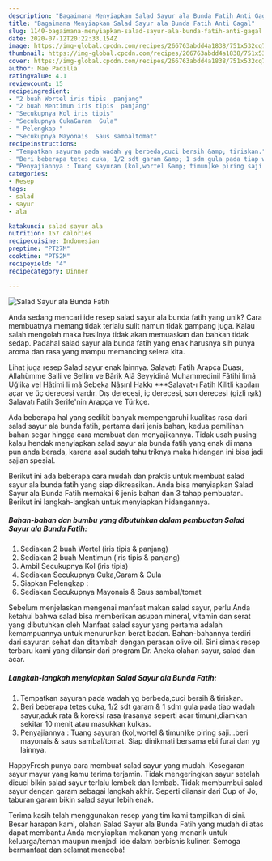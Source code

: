 ```yaml
---
description: "Bagaimana Menyiapkan Salad Sayur ala Bunda Fatih Anti Gagal"
title: "Bagaimana Menyiapkan Salad Sayur ala Bunda Fatih Anti Gagal"
slug: 1140-bagaimana-menyiapkan-salad-sayur-ala-bunda-fatih-anti-gagal
date: 2020-07-12T20:22:33.154Z
image: https://img-global.cpcdn.com/recipes/266763abdd4a1838/751x532cq70/salad-sayur-ala-bunda-fatih-foto-resep-utama.jpg
thumbnail: https://img-global.cpcdn.com/recipes/266763abdd4a1838/751x532cq70/salad-sayur-ala-bunda-fatih-foto-resep-utama.jpg
cover: https://img-global.cpcdn.com/recipes/266763abdd4a1838/751x532cq70/salad-sayur-ala-bunda-fatih-foto-resep-utama.jpg
author: Mae Padilla
ratingvalue: 4.1
reviewcount: 15
recipeingredient:
- "2 buah Wortel iris tipis  panjang"
- "2 buah Mentimun iris tipis  panjang"
- "Secukupnya Kol iris tipis"
- "Secukupnya CukaGaram  Gula"
- " Pelengkap "
- "Secukupnya Mayonais  Saus sambaltomat"
recipeinstructions:
- "Tempatkan sayuran pada wadah yg berbeda,cuci bersih &amp; tiriskan."
- "Beri beberapa tetes cuka, 1/2 sdt garam &amp; 1 sdm gula pada tiap wadah sayur,aduk rata &amp; koreksi rasa (rasanya seperti acar timun),diamkan sekitar 10 menit atau masukkan kulkas."
- "Penyajiannya : Tuang sayuran (kol,wortel &amp; timun)ke piring saji...beri mayonais &amp; saus sambal/tomat. Siap dinikmati bersama ebi furai dan yg lainnya."
categories:
- Resep
tags:
- salad
- sayur
- ala

katakunci: salad sayur ala 
nutrition: 157 calories
recipecuisine: Indonesian
preptime: "PT27M"
cooktime: "PT52M"
recipeyield: "4"
recipecategory: Dinner

---
```



![Salad Sayur ala Bunda Fatih](https://img-global.cpcdn.com/recipes/266763abdd4a1838/751x532cq70/salad-sayur-ala-bunda-fatih-foto-resep-utama.jpg)

Anda sedang mencari ide resep salad sayur ala bunda fatih yang unik? Cara membuatnya memang tidak terlalu sulit namun tidak gampang juga. Kalau salah mengolah maka hasilnya tidak akan memuaskan dan bahkan tidak sedap. Padahal salad sayur ala bunda fatih yang enak harusnya sih punya aroma dan rasa yang mampu memancing selera kita.

Lihat juga resep Salad sayur enak lainnya. Salavatı Fatih Arapça Duası, Allahümme Salli ve Sellim ve Bârik Alâ Seyyidinâ Muhammedinil Fâtihi limâ Uğlika vel Hâtimi li mâ Sebeka Nâsırıl Hakkı ***Salavat-ı Fatih Kilitli kapıları açar ve üç derecesi vardır. Dış derecesi, iç derecesi, son derecesi (gizli ışık) Salavatı Fatih Şerife&#39;nin Arapça ve Türkçe.

Ada beberapa hal yang sedikit banyak mempengaruhi kualitas rasa dari salad sayur ala bunda fatih, pertama dari jenis bahan, kedua pemilihan bahan segar hingga cara membuat dan menyajikannya. Tidak usah pusing kalau hendak menyiapkan salad sayur ala bunda fatih yang enak di mana pun anda berada, karena asal sudah tahu triknya maka hidangan ini bisa jadi sajian spesial.


Berikut ini ada beberapa cara mudah dan praktis untuk membuat salad sayur ala bunda fatih yang siap dikreasikan. Anda bisa menyiapkan Salad Sayur ala Bunda Fatih memakai 6 jenis bahan dan 3 tahap pembuatan. Berikut ini langkah-langkah untuk menyiapkan hidangannya.

<!--inarticleads1-->

##### Bahan-bahan dan bumbu yang dibutuhkan dalam pembuatan Salad Sayur ala Bunda Fatih:

1. Sediakan 2 buah Wortel (iris tipis &amp; panjang)
1. Sediakan 2 buah Mentimun (iris tipis &amp; panjang)
1. Ambil Secukupnya Kol (iris tipis)
1. Sediakan Secukupnya Cuka,Garam &amp; Gula
1. Siapkan  Pelengkap :
1. Sediakan Secukupnya Mayonais &amp; Saus sambal/tomat


Sebelum menjelaskan mengenai manfaat makan salad sayur, perlu Anda ketahui bahwa salad bisa memberikan asupan mineral, vitamin dan serat yang dibutuhkan oleh Manfaat salad sayur yang pertama adalah kemampuannya untuk menurunkan berat badan. Bahan-bahannya terdiri dari sayuran sehat dan ditambah dengan perasan olive oil. Sini simak resep terbaru kami yang dilansir dari program Dr. Aneka olahan sayur, salad dan acar. 

<!--inarticleads2-->

##### Langkah-langkah menyiapkan Salad Sayur ala Bunda Fatih:

1. Tempatkan sayuran pada wadah yg berbeda,cuci bersih &amp; tiriskan.
1. Beri beberapa tetes cuka, 1/2 sdt garam &amp; 1 sdm gula pada tiap wadah sayur,aduk rata &amp; koreksi rasa (rasanya seperti acar timun),diamkan sekitar 10 menit atau masukkan kulkas.
1. Penyajiannya : Tuang sayuran (kol,wortel &amp; timun)ke piring saji...beri mayonais &amp; saus sambal/tomat. Siap dinikmati bersama ebi furai dan yg lainnya.


HappyFresh punya cara membuat salad sayur yang mudah. Kesegaran sayur mayur yang kamu terima terjamin. Tidak mengeringkan sayur setelah dicuci bikin salad sayur terlalu lembek dan lembab. Tidak membumbui salad sayur dengan garam sebagai langkah akhir. Seperti dilansir dari Cup of Jo, taburan garam bikin salad sayur lebih enak. 

Terima kasih telah menggunakan resep yang tim kami tampilkan di sini. Besar harapan kami, olahan Salad Sayur ala Bunda Fatih yang mudah di atas dapat membantu Anda menyiapkan makanan yang menarik untuk keluarga/teman maupun menjadi ide dalam berbisnis kuliner. Semoga bermanfaat dan selamat mencoba!
